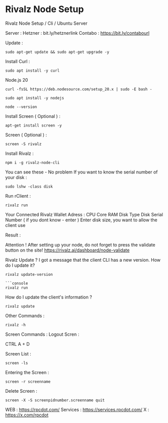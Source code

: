 # Rivalz Node Setup
Rivalz Node Setup / Cli / Ubuntu Server


Server : 
Hetzner : bit.ly/hetznerlink
Contabo : https://bit.ly/contabourl

Update : 
```console
sudo apt-get update && sudo apt-get upgrade -y
```

Install Curl : 
```console
sudo apt install -y curl
```

Node.js 20 


```console
curl -fsSL https://deb.nodesource.com/setup_20.x | sudo -E bash -
```

```console
sudo apt install -y nodejs
```

```console
node --version
```

Install Screen  ( Optional ) : 

```console
apt-get install screen -y
```
Screen ( Optional ) : 
```console
screen -S rivalz
```
Install Rivalz : 
```console
npm i -g rivalz-node-cli
```

You can see these - No problem
If you want to know the serial number of your disk : 

```console
sudo lshw -class disk
```
Run rClient : 
```console
rivalz run
```
Your Connected Rivalz Wallet Adress : 
CPU Core 
RAM 
Disk Type
Disk Serial Number ( if you dont know - enter ) 
Enter disk size, you want to allow the client use


Result : 

Attention !
After setting up your node, do not forget to press the validate button on the site!
https://rivalz.ai/dashboard/node-validate


Rivalz Update ?
I got a message that the client CLI has a new version. How do I update it?

```console
rivalz update-version

```console
rivalz run
```

How do I update the client's information ?
```console
rivalz update
```
Other Commands : 
```console
rivalz -h
```

Screen Commands : 
Logout Scren : 

CTRL A + D

Screen List : 

```console
screen -ls
```
Entering the Screen :

```console
screen -r screenname
```
Delete Screen : 

```console
screen -X -S screenpidnumber.screenname quit
```
WEB : https://rpcdot.com/
Services : https://services.rpcdot.com/
X : https://x.com/rpcdot

